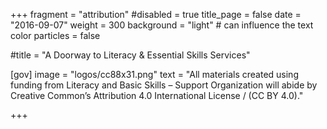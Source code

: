 +++
fragment = "attribution"
#disabled = true
title_page = false
date = "2016-09-07"
weight = 300
background = "light" # can influence the text color
particles = false

#title = "A Doorway to Literacy & Essential Skills Services"


  
[gov]
  image = "logos/cc88x31.png"
  text = "All materials created using funding from Literacy and Basic Skills – Support Organization will abide by Creative Common’s Attribution 4.0 International License / (CC BY 4.0)."
  
+++
